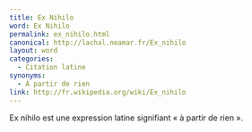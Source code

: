 ```yaml
---
title: Ex Nihilo
word: Ex Nihilo
permalink: ex_nihilo.html
canonical: http://lachal.neamar.fr/Ex_nihilo
layout: word
categories:
  - Citation latine
synonyms:
  - À partir de rien
link: http://fr.wikipedia.org/wiki/Ex_nihilo
---
```


Ex nihilo est une expression latine signifiant « à partir de rien ».

